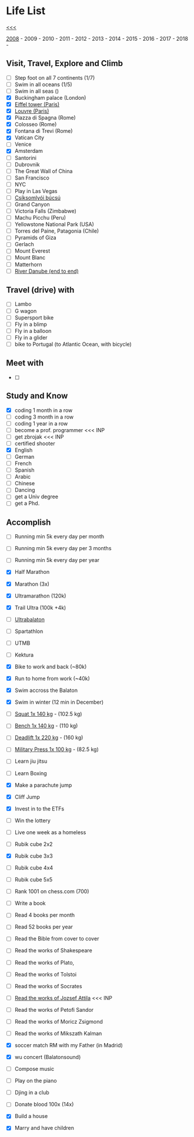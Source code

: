
Life List
======

[<<<](https://github.com/ttltrk/0con/blob/master/README.MD)

[2008](https://github.com/ttltrk/ELSE/blob/master/LL/2008/LL_2008.MD) - 
2009 - 
2010 - 
2011 - 
2012 - 
2013 - 
2014 - 
2015 - 
2016 - 
2017 - 
2018 - 

Visit, Travel, Explore and Climb
------

- [ ] Step foot on all 7 continents (1/7)
- [ ] Swim in all oceans (1/5)
- [ ] Swim in all seas ()
- [x] Buckingham palace (London)
- [x] [Eiffel tower (Paris)](https://github.com/ttltrk/ELSE/blob/master/LL/2008/LL_2008.MD)
- [x] [Louvre (Paris)](https://github.com/ttltrk/ELSE/blob/master/LL/2008/LL_2008.MD)
- [x] Piazza di Spagna (Rome)
- [x] Colosseo (Rome)
- [x] Fontana di Trevi (Rome)
- [x] Vatican City
- [ ] Venice
- [x] Amsterdam
- [ ] Santorini
- [ ] Dubrovnik
- [ ] The Great Wall of China
- [ ] San Francisco
- [ ] NYC
- [ ] Play in Las Vegas
- [ ] [Csíksomlyói búcsú](https://hu.wikipedia.org/wiki/Cs%C3%ADksomly%C3%B3i_b%C3%BAcs%C3%BA)
- [ ] Grand Canyon
- [ ] Victoria Falls (Zimbabwe)
- [ ] Machu Picchu (Peru)
- [ ] Yellowstone National Park (USA)
- [ ] Torres del Paine, Patagonia (Chile)
- [ ] Pyramids of Giza
- [ ] Gerlach
- [ ] Mount Everest
- [ ] Mount Blanc
- [ ] Matterhorn
- [ ] [River Danube (end to end)](http://www.danube-cycle-path.com/)

Travel (drive) with
------

- [ ] Lambo
- [ ] G wagon
- [ ] Supersport bike
- [ ] Fly in a blimp
- [ ] Fly in a balloon  
- [ ] Fly in a glider
- [ ] bike to Portugal (to Atlantic Ocean, with bicycle)

Meet with
------

- [ ] 

Study and Know
------

- [x] coding 1 month in a row
- [ ] coding 3 month in a row
- [ ] coding 1 year in a row
- [ ] become a prof. programmer <<< INP
- [ ] get zbrojak <<< INP
- [ ] certified shooter 
- [x] English 
- [ ] German
- [ ] French
- [ ] Spanish
- [ ] Arabic
- [ ] Chinese
- [ ] Dancing
- [ ] get a Univ degree
- [ ] get a Phd.

Accomplish
------

- [ ] Running min 5k every day per month
- [ ] Running min 5k every day per 3 months
- [ ] Running min 5k every day per year
- [x] Half Marathon 
- [x] Marathon (3x)
- [x] Ultramarathon (120k)
- [x] Trail Ultra (100k +4k)
- [ ] [Ultrabalaton](http://ultrabalaton.hu/?lang=en)
- [ ] Spartathlon
- [ ] UTMB
- [ ] Kektura
- [x] Bike to work and back (~80k)
- [x] Run to home from work (~40k)
- [x] Swim accross the Balaton
- [x] Swim in winter (12 min in December)
- [ ] [Squat 1x 140 kg](https://github.com/ttltrk/ELSE/blob/master/PWR/PWR_STS.MD) - (102.5 kg)
- [ ] [Bench 1x 140 kg](https://github.com/ttltrk/ELSE/blob/master/PWR/PWR_STS.MD) - (110 kg)
- [ ] [Deadlift 1x 220 kg](https://github.com/ttltrk/ELSE/blob/master/PWR/PWR_STS.MD) - (160 kg)
- [ ] [Military Press 1x 100 kg](https://github.com/ttltrk/ELSE/blob/master/PWR/PWR_STS.MD) - (82.5 kg)
- [ ] Learn jiu jitsu
- [ ] Learn Boxing
- [x] Make a parachute jump
- [x] Cliff Jump
- [x] Invest in to the ETFs
- [ ] Win the lottery
- [ ] Live one week as a homeless
- [ ] Rubik cube 2x2
- [x] Rubik cube 3x3
- [ ] Rubik cube 4x4
- [ ] Rubik cube 5x5
- [ ] Rank 1001 on chess.com (700)
- [ ] Write a book
- [ ] Read 4 books per month
- [ ] Read 52 books per year
- [ ] Read the Bible from cover to cover
- [ ] Read the works of Shakespeare
- [ ] Read the works of Plato, 
- [ ] Read the works of Tolstoi
- [ ] Read the works of Socrates
- [ ] [Read the works of Jozsef Attila](http://mek.niif.hu/00700/00708/html/) <<< INP
- [ ] Read the works of Petofi Sandor
- [ ] Read the works of Moricz Zsigmond
- [ ] Read the works of Mikszath Kalman
- [x] soccer match RM with my Father (in Madrid)
- [x] wu concert (Balatonsound)
- [ ] Compose music
- [ ] Play on the piano
- [ ] Djing in a club
- [ ] Donate blood 100x (14x)
- [x] Build a house
- [x] Marry and have children 









